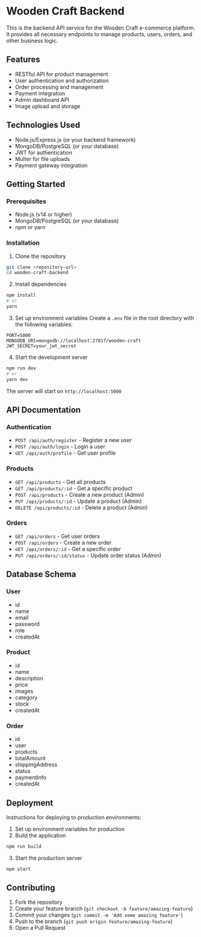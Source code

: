 
# Wooden Craft Backend

This is the backend API service for the Wooden Craft e-commerce platform. It provides all necessary endpoints to manage products, users, orders, and other business logic.

## Features

- RESTful API for product management
- User authentication and authorization
- Order processing and management
- Payment integration
- Admin dashboard API
- Image upload and storage

## Technologies Used

- Node.js/Express.js (or your backend framework)
- MongoDB/PostgreSQL (or your database)
- JWT for authentication
- Multer for file uploads
- Payment gateway integration

## Getting Started

### Prerequisites

- Node.js (v14 or higher)
- MongoDB/PostgreSQL (or your database)
- npm or yarn

### Installation

1. Clone the repository
```bash
git clone <repository-url>
cd wooden-craft-backend
```

2. Install dependencies
```bash
npm install
# or
yarn
```

3. Set up environment variables
Create a `.env` file in the root directory with the following variables:
```
PORT=5000
MONGODB_URI=mongodb://localhost:27017/wooden-craft
JWT_SECRET=your_jwt_secret
```

4. Start the development server
```bash
npm run dev
# or
yarn dev
```

The server will start on `http://localhost:5000`

## API Documentation

### Authentication
- `POST /api/auth/register` - Register a new user
- `POST /api/auth/login` - Login a user
- `GET /api/auth/profile` - Get user profile

### Products
- `GET /api/products` - Get all products
- `GET /api/products/:id` - Get a specific product
- `POST /api/products` - Create a new product (Admin)
- `PUT /api/products/:id` - Update a product (Admin)
- `DELETE /api/products/:id` - Delete a product (Admin)

### Orders
- `GET /api/orders` - Get user orders
- `POST /api/orders` - Create a new order
- `GET /api/orders/:id` - Get a specific order
- `PUT /api/orders/:id/status` - Update order status (Admin)

## Database Schema

### User
- id
- name
- email
- password
- role
- createdAt

### Product
- id
- name
- description
- price
- images
- category
- stock
- createdAt

### Order
- id
- user
- products
- totalAmount
- shippingAddress
- status
- paymentInfo
- createdAt

## Deployment

Instructions for deploying to production environments:

1. Set up environment variables for production
2. Build the application
```bash
npm run build
```
3. Start the production server
```bash
npm start
```

## Contributing

1. Fork the repository
2. Create your feature branch (`git checkout -b feature/amazing-feature`)
3. Commit your changes (`git commit -m 'Add some amazing feature'`)
4. Push to the branch (`git push origin feature/amazing-feature`)
5. Open a Pull Request